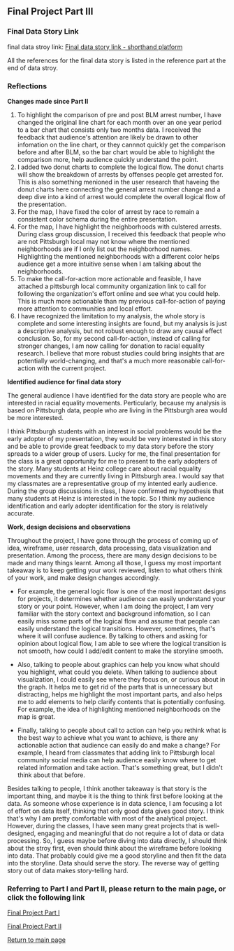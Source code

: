 
## Final Project Part III

### Final Data Story Link

final data stroy link: [Final data story link - shorthand platform](https://carnegiemellon.shorthandstories.com/before---after-blm---what-happened---what-to-do/index.html)

All the references for the final data story is listed in the reference part at the end of data stroy.

### Reflections
**Changes made since Part II**
1. To highlight the comparison of pre and post BLM arrest number, I have changed the original line chart for each month over an one year period to a bar chart that consists only two months data. I received the feedback that audience's attention are likely be drawn to other infomation on the line chart, or they cannnot quickly get the comparison before and after BLM, so the bar chart would be able to highlight the comparison more, help audience quickly understand the point.
2. I added two donut charts to complete the logical flow. The donut charts will show the breakdown of arrests by offenses people get arrested for. This is also something menioned in the user research that haveing the donut charts here connecting the general arrest number change and a deep dive into a kind of arrest would complete the overall logical flow of the presentation.
3. For the map, I have fixed the color of arrest by race to remain a consistent color schema during the entire presentation.
4. For the map, I have highlight the neighborhoods with culstered arrests. During class group discussion, I received this feedback that people who are not Pittsburgh local may not know where the mentioned neighborhoods are if I only list out the neighborhood names. Highlighting the mentioned neighborhoods with a different color helps audience get a more intuitive sense when I am talking about the neighborhoods.
5. To make the call-for-action more actionable and feasible, I have attached a pittsburgh local community organization link to call for following the organization's effort online and see what you could help. This is much more actionable than my previous call-for-action of paying more attention to communities and local effort.
6. I have recognized the limitation to my analysis, the whole story is complete and some interesting insights are found, but my analysis is just a descriptive analysis, but not robust enough to draw any causal effect conclusion. So, for my second call-for-action, instead of calling for stronger changes, I am now calling for donation to racial equality research. I believe that more robust studies could bring insights that are potentially world-changing, and that's a much more reasonable call-for-action with the current project.

**Identified audience for final data story**

The general audience I have identified for the data story are people who are interested in racial equality movements. Perticularly, because my analysis is based on Pittsburgh data, people who are living in the Pittsburgh area would be more interested.

I think Pittsburgh students with an interest in social problems would be the early adopter of my presentation, they would be very interested in this story and be able to provide great feedback to my data story before the story spreads to a wider group of users. Lucky for me, the final presentation for the class is a great opportunity for me to present to the early adopters of the story. Many students at Heinz college care about racial equality movements and they are currently living in Pittsburgh area. I would say that my classmates are a representative group of my intented early audience. During the group discussions in class, I have confirmed my hypothesis that many students at Heinz is interested in the topic. So I think my audience identification and early adopter identification for the story is relatively accurate.

**Work, design decisions and observations**

Throughout the project, I have gone through the process of coming up of idea, wireframe, user research, data processing, data visualization and presentation. Among the process, there are many design decisions to be made and many things learnt. Among all those, I guess my most important takeaway is to keep getting your work reviewed, listen to what others think of your work, and make design changes accordingly.

- For example, the general logic flow is one of the most important designs for projects, it determines whether audience can easily understand your story or your point. However, when I am doing the project, I am very familiar with the story context and background infomation, so I can easily miss some parts of the logical flow and assume that people can easily understand the logical transitions. However, sometimes, that's where it will confuse audience. By talking to others and asking for opinion about logical flow, I am able to see where the logical transition is not smooth, how could I add/edit content to make the storyline smooth.

- Also, talking to people about graphics can help you know what should you highlight, what could you delete. When talking to audience about visualization, I could easily see where they focus on, or curious about in the graph. It helps me to get rid of the parts that is unnecessary but distracting, helps me highlight the most important parts, and also helps me to add elements to help clarify contents that is potentially confusing. For example, the idea of highlighting mentioned neighborhoods on the map is great.

- Finally, talking to people about call to action can help you rethink what is the best way to achieve what you want to achieve, is there any actionable action that audience can easily do and make a change? For example, I heard from classmates that adding link to Pittsburgh local community social media can help audience easily know where to get related information and take action. That's something great, but I didn't think about that before.

Besides talking to people, I think another takeaway is that story is the important thing, and maybe it is the thing to think first before looking at the data. As someone whose experience is in data science, I am focusing a lot of effort on data itself, thinking that only good data gives good story. I think that's why I am pretty comfortable with most of the analytical project. However, during the classes, I have seen many great projects that is well-designed, engaging and meaningful that do not require a lot of data or data processing. So, I guess maybe before diving into data directly, I should think about the stroy first, even should think about the wireframe before looking into data. That probably could give me a good storyline and then fit the data into the storyline. Data should serve the story. The reverse way of getting story out of data makes story-telling hard.

### Referring to Part I and Part II, please return to the main page, or click the following link

[Final Project Part I](/final_project_pt1_Xiaojun.md)

[Final Project Part II](/final_project_pt2_Xiaojun.md)

[Return to main page](/README.md)
